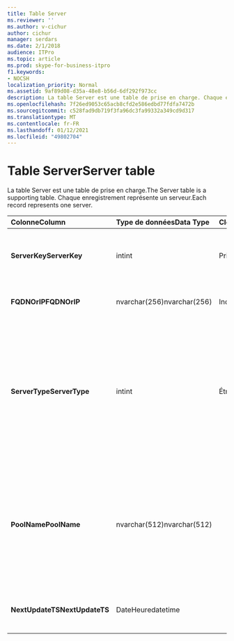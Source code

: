```yaml
---
title: Table Server
ms.reviewer: ''
ms.author: v-cichur
author: cichur
manager: serdars
ms.date: 2/1/2018
audience: ITPro
ms.topic: article
ms.prod: skype-for-business-itpro
f1.keywords:
- NOCSH
localization_priority: Normal
ms.assetid: 9af89d08-d35a-48e8-b56d-6df292f973cc
description: La table Server est une table de prise en charge. Chaque enregistrement représente un serveur.
ms.openlocfilehash: 7f26ed9053c65acb8cfd2e586edbd77fdfa7472b
ms.sourcegitcommit: c528fad9db719f3fa96dc3fa99332a349cd9d317
ms.translationtype: MT
ms.contentlocale: fr-FR
ms.lasthandoff: 01/12/2021
ms.locfileid: "49802704"
---
```

# <a name="server-table"></a><span data-ttu-id="04a52-104">Table Server</span><span class="sxs-lookup"><span data-stu-id="04a52-104">Server table</span></span>
 
<span data-ttu-id="04a52-105">La table Server est une table de prise en charge.</span><span class="sxs-lookup"><span data-stu-id="04a52-105">The Server table is a supporting table.</span></span> <span data-ttu-id="04a52-106">Chaque enregistrement représente un serveur.</span><span class="sxs-lookup"><span data-stu-id="04a52-106">Each record represents one server.</span></span> 
  
|<span data-ttu-id="04a52-107">**Colonne**</span><span class="sxs-lookup"><span data-stu-id="04a52-107">**Column**</span></span>|<span data-ttu-id="04a52-108">**Type de données**</span><span class="sxs-lookup"><span data-stu-id="04a52-108">**Data Type**</span></span>|<span data-ttu-id="04a52-109">**Clé/Index**</span><span class="sxs-lookup"><span data-stu-id="04a52-109">**Key/Index**</span></span>|<span data-ttu-id="04a52-110">**Details**</span><span class="sxs-lookup"><span data-stu-id="04a52-110">**Details**</span></span>|
|:-----|:-----|:-----|:-----|
|<span data-ttu-id="04a52-111">**ServerKey**</span><span class="sxs-lookup"><span data-stu-id="04a52-111">**ServerKey**</span></span> <br/> |<span data-ttu-id="04a52-112">int</span><span class="sxs-lookup"><span data-stu-id="04a52-112">int</span></span>  <br/> |<span data-ttu-id="04a52-113">Primaire</span><span class="sxs-lookup"><span data-stu-id="04a52-113">Primary</span></span>  <br/> |<span data-ttu-id="04a52-114">Numéro unique identifiant le serveur.</span><span class="sxs-lookup"><span data-stu-id="04a52-114">Unique number identifying the server.</span></span>  <br/> |
|<span data-ttu-id="04a52-115">**FQDNOrIP**</span><span class="sxs-lookup"><span data-stu-id="04a52-115">**FQDNOrIP**</span></span> <br/> |<span data-ttu-id="04a52-116">nvarchar(256)</span><span class="sxs-lookup"><span data-stu-id="04a52-116">nvarchar(256)</span></span>  <br/> |<span data-ttu-id="04a52-117">Index</span><span class="sxs-lookup"><span data-stu-id="04a52-117">index</span></span>  <br/> |<span data-ttu-id="04a52-118">Chaîne d’adresse MAC.</span><span class="sxs-lookup"><span data-stu-id="04a52-118">MAC address string.</span></span>  <br/> |
|<span data-ttu-id="04a52-119">**ServerType**</span><span class="sxs-lookup"><span data-stu-id="04a52-119">**ServerType**</span></span> <br/> |<span data-ttu-id="04a52-120">int</span><span class="sxs-lookup"><span data-stu-id="04a52-120">int</span></span>  <br/> |<span data-ttu-id="04a52-121">Étranger</span><span class="sxs-lookup"><span data-stu-id="04a52-121">Foreign</span></span>  <br/> |<span data-ttu-id="04a52-122">1 : serveur de médiation</span><span class="sxs-lookup"><span data-stu-id="04a52-122">1: Mediation Server</span></span>  <br/> <span data-ttu-id="04a52-123">2 : Serveur de conférence A/V16394 : service Edge A/V32769 : passerelle</span><span class="sxs-lookup"><span data-stu-id="04a52-123">2: A/V Conferencing Server16394: A/V Edge service32769: Gateway</span></span>  <br/> |
|<span data-ttu-id="04a52-124">**PoolName**</span><span class="sxs-lookup"><span data-stu-id="04a52-124">**PoolName**</span></span> <br/> |<span data-ttu-id="04a52-125">nvarchar(512)</span><span class="sxs-lookup"><span data-stu-id="04a52-125">nvarchar(512)</span></span>  <br/> ||<span data-ttu-id="04a52-126">Pool à qui appartient le serveur.</span><span class="sxs-lookup"><span data-stu-id="04a52-126">Pool the server belongs to.</span></span> <span data-ttu-id="04a52-127">Applicable uniquement pour le serveur de conférence A/V.</span><span class="sxs-lookup"><span data-stu-id="04a52-127">Only applicable for the A/V Conferencing Server.</span></span>  <br/> |
|<span data-ttu-id="04a52-128">**NextUpdateTS**</span><span class="sxs-lookup"><span data-stu-id="04a52-128">**NextUpdateTS**</span></span> <br/> |<span data-ttu-id="04a52-129">DateHeure</span><span class="sxs-lookup"><span data-stu-id="04a52-129">datetime</span></span>  <br/> ||<span data-ttu-id="04a52-130">À usage interne uniquement.</span><span class="sxs-lookup"><span data-stu-id="04a52-130">For internal use only.</span></span>  <br/> |
   

